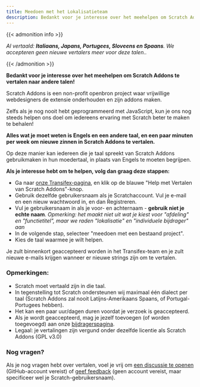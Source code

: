 ```yaml
---
title: Meedoen met het Lokalisatieteam
description: Bedankt voor je interesse over het meehelpen om Scratch Addons te vertalen naar andere talen! Scratch Addons is een non-profit openbron project waar vrijwillige webdesigners de extensie onderhouden en zijn addons maken.
---
```


{{< admonition info >}}

_Al vertaald: **Italiaans, Japans, Portugees, Sloveens en Spaans**. We accepteren geen nieuwe vertalers meer voor deze talen.._

{{< /admonition >}}

**Bedankt voor je interesse over het meehelpen om Scratch Addons te vertalen naar andere talen!**

Scratch Addons is een non-profit openbron project waar vrijwillige webdesigners de extensie onderhouden en zijn addons maken.

Zelfs als je nog nooit hebt geprogrammeerd met JavaScript, kun je ons nog steeds helpen ons doel om iedereens ervaring met Scratch beter te maken te behalen!

**Alles wat je moet weten is Engels en een andere taal, en een paar minuten per week om nieuwe zinnen in Scratch Addons te vertalen.**

Op deze manier kan iedereen die je taal spreekt van Scratch Addons gebruikmaken in hun moedertaal, in plaats van Engels te moeten begrijpen.

**Als je interesse hebt om te helpen, volg dan graag deze stappen:**

- Ga naar [onze Transifex-pagina](https://www.transifex.com/scratch-addons/scratch-addons-extension/), en klik op de blauwe "Help met Vertalen van Scratch Addons"-knop.
- Gebruik dezelfde gebruikersnaam als je Scratchaccount. Vul je e-mail en een nieuw wachtwoord in, en dan Registreren.
- Vul je gebruikersnaam in als je voor- en achternaam - **gebruik niet je echte naam**.
_Opmerking: het maakt niet uit wat je kiest voor "afdeling" en "functietitel", maar we raden "lokalisatie" en "individuele bijdrager" aan_
- In de volgende stap, selecteer "meedoen met een bestaand project".
- Kies de taal waarmee je wilt helpen.

Je zult binnenkort geaccepteerd worden in het Transifex-team en je zult nieuwe e-mails krijgen wanneer er nieuwe strings zijn om te vertalen.

### Opmerkingen:

- Scratch moet vertaald zijn in die taal.
- In tegenstelling tot Scratch ondersteunen wij maximaal één dialect per taal (Scratch Addons zal nooit Latijns-Amerikaans Spaans, of Portugal-Portugees hebben).
- Het kan een paar uur/dagen duren voordat je verzoek is geaccepteerd.
- Als je wordt geaccepteerd, mag je jezelf toevoegen (of worden toegevoegd) aan onze [bijdragerspagina](https://scratchaddons.com/contributors).
- Legaal: je vertalingen zijn vergund onder dezelfde licentie als Scratch Addons (GPL v3.0)

### Nog vragen?

Als je nog vragen hebt over vertalen, voel je vrij om [een discussie te openen](https://github.com/ScratchAddons/ScratchAddons/discussions) (GitHub-account vereist) of [geef feedback](https://scratchaddons.com/feedback) (geen account vereist, maar specificeer wel je Scratch-gebruikersnaam).
